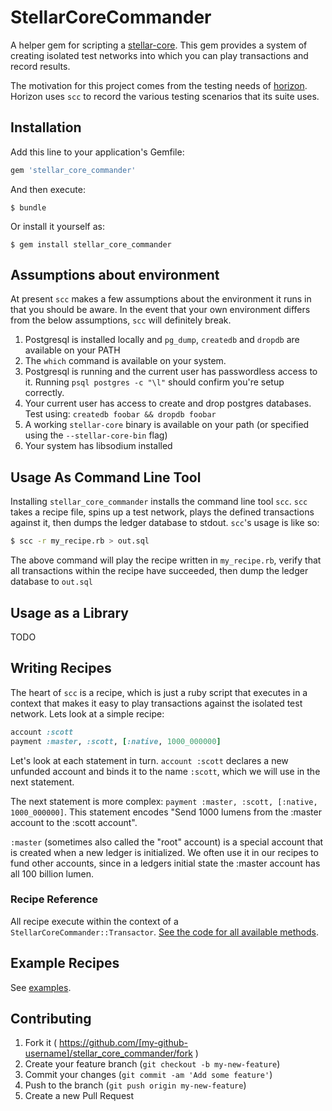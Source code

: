 # StellarCoreCommander

A helper gem for scripting a [stellar-core](https://github.com/stellar/stellar-core).  This gem provides a system of creating isolated test networks into which you can play
transactions and record results.

The motivation for this project comes from the testing needs of [horizon](https://github.com/stellar/horizon).  Horizon uses `scc` to record the various testing scenarios that its suite uses.


## Installation

Add this line to your application's Gemfile:

```ruby
gem 'stellar_core_commander'
```

And then execute:

    $ bundle

Or install it yourself as:

    $ gem install stellar_core_commander

## Assumptions about environment

At present `scc` makes a few assumptions about the environment it runs in that you should be aware.  In the event that your own environment differs from the below assumptions, `scc` will definitely break.

1.  Postgresql is installed locally and `pg_dump`, `createdb` and `dropdb` are available on your PATH
2.  The `which` command is available on your system.
3.  Postgresql is running and the current user has passwordless access to it.  Running `psql postgres -c "\l"` should confirm you're setup correctly.
4.  Your current user has access to create and drop postgres databases.  Test using: `createdb foobar && dropdb foobar`
5.  A working `stellar-core` binary is available on your path (or specified using the `--stellar-core-bin` flag)
6.  Your system has libsodium installed


## Usage As Command Line Tool

Installing `stellar_core_commander` installs the command line tool `scc`. `scc`
takes a recipe file, spins up a test network, plays the defined transactions against it, then dumps the ledger database to stdout.  `scc`'s usage is like so:

```bash
$ scc -r my_recipe.rb > out.sql
```

The above command will play the recipe written in `my_recipe.rb`, verify that all transactions within the recipe have succeeded, then dump the ledger database to `out.sql`

## Usage as a Library

TODO

## Writing Recipes

The heart of `scc` is a recipe, which is just a ruby script that executes in a context
that makes it easy to play transactions against the isolated test network.  Lets look at a simple recipe:

```ruby
account :scott
payment :master, :scott, [:native, 1000_000000]
```

Let's look at each statement in turn. `account :scott` declares a new unfunded account and binds it to the name `:scott`, which we will use in the next statement.  

The next statement is more complex: `payment :master, :scott, [:native, 1000_000000]`.  This statement encodes "Send 1000 lumens from the :master account to the :scott account".

`:master` (sometimes also called the "root" account) is a special account that is created when a new ledger is initialized.  We often use it in our recipes to fund other accounts, since in a ledgers initial state the :master account has all 100 billion lumen.

### Recipe Reference

All recipe execute within the context of a `StellarCoreCommander::Transactor`.  [See the code for all available methods](lib/stellar_core_commander/transactor.rb).

## Example Recipes

See [examples](examples).

## Contributing

1. Fork it ( https://github.com/[my-github-username]/stellar_core_commander/fork )
2. Create your feature branch (`git checkout -b my-new-feature`)
3. Commit your changes (`git commit -am 'Add some feature'`)
4. Push to the branch (`git push origin my-new-feature`)
5. Create a new Pull Request
